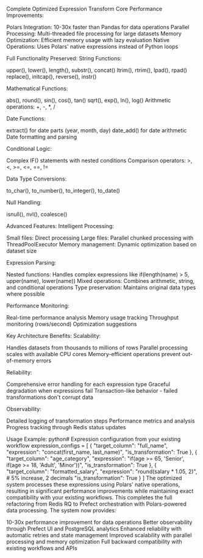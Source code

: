 Complete Optimized Expression Transform
Core Performance Improvements:

Polars Integration: 10-30x faster than Pandas for data operations
Parallel Processing: Multi-threaded file processing for large datasets
Memory Optimization: Efficient memory usage with lazy evaluation
Native Operations: Uses Polars' native expressions instead of Python loops

Full Functionality Preserved:
String Functions:

upper(), lower(), length(), substr(), concat()
ltrim(), rtrim(), lpad(), rpad()
replace(), initcap(), reverse(), instr()

Mathematical Functions:

abs(), round(), sin(), cos(), tan()
sqrt(), exp(), ln(), log()
Arithmetic operations: +, -, *, /

Date Functions:

extract() for date parts (year, month, day)
date_add() for date arithmetic
Date formatting and parsing

Conditional Logic:

Complex IF() statements with nested conditions
Comparison operators: >, <, >=, <=, ==, !=

Data Type Conversions:

to_char(), to_number(), to_integer(), to_date()

Null Handling:

isnull(), nvl(), coalesce()

Advanced Features:
Intelligent Processing:

Small files: Direct processing
Large files: Parallel chunked processing with ThreadPoolExecutor
Memory management: Dynamic optimization based on dataset size

Expression Parsing:

Nested functions: Handles complex expressions like if(length(name) > 5, upper(name), lower(name))
Mixed operations: Combines arithmetic, string, and conditional operations
Type preservation: Maintains original data types where possible

Performance Monitoring:

Real-time performance analysis
Memory usage tracking
Throughput monitoring (rows/second)
Optimization suggestions

Key Architecture Benefits:
Scalability:

Handles datasets from thousands to millions of rows
Parallel processing scales with available CPU cores
Memory-efficient operations prevent out-of-memory errors

Reliability:

Comprehensive error handling for each expression type
Graceful degradation when expressions fail
Transaction-like behavior - failed transformations don't corrupt data

Observability:

Detailed logging of transformation steps
Performance metrics and analysis
Progress tracking through Redis status updates

Usage Example:
python# Expression configuration from your existing workflow
expression_configs = [
    {
        "target_column": "full_name",
        "expression": "concat(first_name, last_name)",
        "is_transformation": True
    },
    {
        "target_column": "age_category", 
        "expression": "if(age >= 65, 'Senior', if(age >= 18, 'Adult', 'Minor'))",
        "is_transformation": True
    },
    {
        "target_column": "formatted_salary",
        "expression": "round(salary * 1.05, 2)",  # 5% increase, 2 decimals
        "is_transformation": True
    }
]
The optimized system processes these expressions using Polars' native operations, resulting in significant performance improvements while maintaining exact compatibility with your existing workflows.
This completes the full refactoring from Redis RQ to Prefect orchestration with Polars-powered data processing. The system now provides:

10-30x performance improvement for data operations
Better observability through Prefect UI and PostgreSQL analytics
Enhanced reliability with automatic retries and state management
Improved scalability with parallel processing and memory optimization
Full backward compatibility with existing workflows and APIs
